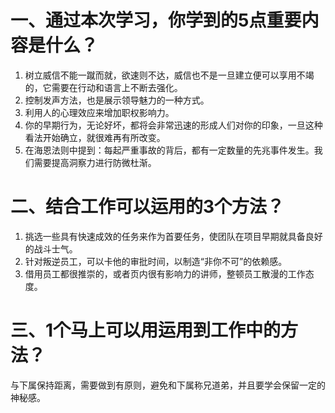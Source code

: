 # 一、通过本次学习，你学到的5点重要内容是什么？
1. 树立威信不能一蹴而就，欲速则不达，威信也不是一旦建立便可以享用不竭的，它需要在行动和语言上不断去强化。
2. 控制发声方法，也是展示领导魅力的一种方式。
3. 利用人的心理效应来增加职权影响力。
4. 你的早期行为，无论好坏，都将会非常迅速的形成人们对你的印象，一旦这种看法开始确立，就很难再有所改变。
5. 在海恩法则中提到：每起严重事故的背后，都有一定数量的先兆事件发生。我们需要提高洞察力进行防微杜渐。

# 二、结合工作可以运用的3个方法？
1. 挑选一些具有快速成效的任务来作为首要任务，使团队在项目早期就具备良好的战斗士气。
2. 针对叛逆员工，可以卡他的审批时间，以制造“非你不可”的依赖感。
3. 借用员工都很推崇的，或者页内很有影响力的讲师，整顿员工散漫的工作态度。

# 三、1个马上可以用运用到工作中的方法？
与下属保持距离，需要做到有原则，避免和下属称兄道弟，并且要学会保留一定的神秘感。
